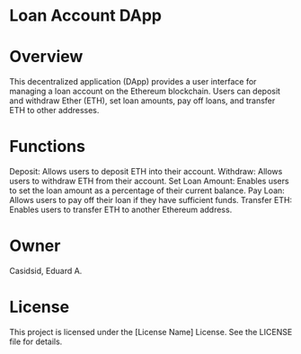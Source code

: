 # Loan Account DApp
# Overview
This decentralized application (DApp) provides a user interface for managing a loan account on the Ethereum blockchain. Users can deposit and withdraw Ether (ETH), set loan amounts, pay off loans, and transfer ETH to other addresses.

# Functions
Deposit: Allows users to deposit ETH into their account.
Withdraw: Allows users to withdraw ETH from their account.
Set Loan Amount: Enables users to set the loan amount as a percentage of their current balance.
Pay Loan: Allows users to pay off their loan if they have sufficient funds.
Transfer ETH: Enables users to transfer ETH to another Ethereum address.
# Owner
Casidsid, Eduard A.

# License
This project is licensed under the [License Name] License. See the LICENSE file for details.
